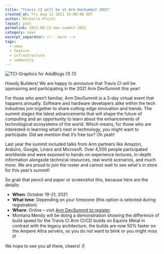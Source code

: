 ```yaml
---
title: "Travis CI will be at Arm DevSummit 2021"
created_at: Fri Aug 13 2021 15:00:00 EDT
author: Michelle Pruitt
layout: post
permalink: 2021-08-13-dev-summit-2021
category: news
excerpt_separator: <!-- more --> 
tags:
  - news
  - feature
  - infrastructure
  - community
---
```


![TCI-Graphics for AdsBlogs (1) (1)](https://user-images.githubusercontent.com/20936398/129260694-f6b13cfc-27b1-4367-95a2-1408394db403.png)

Howdy Builders! We are happy to announce that Travis CI will be sponsoring and participating in the 2021 Arm DevSummit this year!

<!-- more --> 

For those who aren’t familiar, Arm DevSummit is a 3-day virtual event that happens annually. Software and hardware developers alike within the tech industries join together to share cutting-edge innovation and trends. The summit stages the latest advancements that will shape the future of computing and an opportunity to learn about the enhancements of technological ecosystems of the world. Which means, for those who are interested in learning what’s next in technology, you might want to participate. Did we mention that it’s free too? Oh yeah!

Last year the summit included talks from Arm partners like Amazon, Arduino, Google, Linaro and Microsoft. Over 4,500 people participated worldwide and were exposed to hands-on experience lectures, in-depth information alongside technical resources, real world scenarios, and much more. We are proud to join the roster and cannot wait to see what's in store for this year’s summit!

So grab that pencil and paper or screenshot this, because here are the details:

* **When**: October 19-21, 2021 
* **What time**: Depending on your timezone (this option is selected during registration)
* **Where**: Online – visit [Arm DevSummit to register](https://devsummit2021.smarteventscloud.com/portal/startNewRegistration.do?_ga=2.113398599.139918912.1628866257-1520953767.1626372565).
* Montana Mendy will be doing a demonstration showing the difference of build speed for the Travis CI Arm CI/CD builds on Equinix Metal in contrast with the legacy architecture, the builds are now 50% faster on the Ampere Altra servers, so you do not want to blink or you might miss it!

We hope to see you all there, cheers! ✌️

